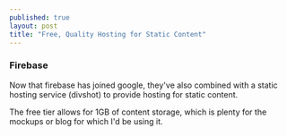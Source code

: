 ```yaml
---
published: true
layout: post
title: "Free, Quality Hosting for Static Content"
---
```


### Firebase

Now that firebase has joined google, they've also combined with a static hosting service (divshot) to provide hosting for static content.

The free tier allows for 1GB of content storage, which is plenty for the mockups or blog for which I'd be using it.

